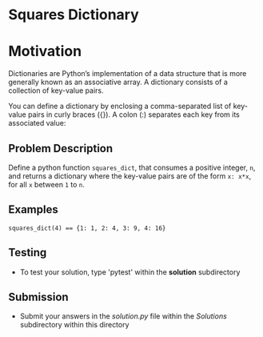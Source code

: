 # Squares Dictionary 

# Motivation
Dictionaries are Python’s implementation of a data structure that is more generally known as an associative array. A dictionary consists of a collection of key-value pairs.

You can define a dictionary by enclosing a comma-separated list of key-value pairs in curly braces ({}). A colon (:) separates each key from its associated value:

## Problem Description 
Define a python function `squares_dict`, that consumes a positive integer, `n`, and returns a dictionary where the key-value pairs are of the form `x: x*x`, for all `x` between `1` to `n`.

## Examples
```
squares_dict(4) == {1: 1, 2: 4, 3: 9, 4: 16}
```

## Testing
* To test your solution, type 'pytest' within the **solution** subdirectory

## Submission
* Submit your answers in the *solution.py* file within the *Solutions* subdirectory within this directory